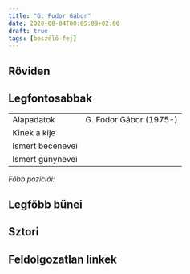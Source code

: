 ```yaml
---
title: "G. Fodor Gábor"
date: 2020-08-04T00:05:09+02:00
draft: true
tags: [beszélő-fej]
---
```


## Röviden

## Legfontosabbak

|                           |                                                                    |
| :---                      | :----                                                              |
| Alapadatok                | G. Fodor Gábor (1975-)                                             |
| Kinek a kije              |                                                                    |
| Ismert becenevei          |                                                                    |
| Ismert gúnynevei          |                                                                    |

*Főbb pozíciói:*


## Legfőbb bűnei

## Sztori

## Feldolgozatlan linkek
